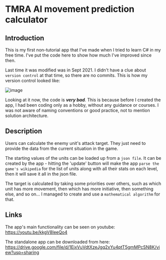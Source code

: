 # TMRA AI movement prediction calculator

## Introduction

This is my first non-tutorial app that I've made when I tried to learn C# in my free time.
I've put the code here to show how much I've improved since then.

Last time it was modified was in Sept 2021. I didn't have a clue about `version control` at that time, so there are no commits.
This is how my version control looked like:

![image](https://github.com/miniatureluck/TMRA-AI-Calc/assets/105822819/4662a55f-1f75-4f20-90c9-1930bf0176f1)

Looking at it now, the code is ___very bad___. This is because before I created the app, I had been coding only as a hobby, without any guidance or courses. I was not aware of naming conventions or good practice, not to mention solution architecture.

## Description

Users can calculate the enemy unit's attack target. They just need to provide the data from the current situation in the game.

The starting values of the units can be loaded up from a `json file`. It can be created by the app - hitting the 'update' button will make the app `parse the game's wikipedia` for the list of units along with all their stats on each level, then it will save it all in the json file.

The target is calculated by taking some priorities over others, such as which unit has more movement, then which has more initiative, then something else, and so on... I managed to create and use a `mathematical algorithm` for that.

## Links
The app's main functionality can be seen on youtube: https://youtu.be/kkgV8IeeQo4

The standalone app can be downloaded from here: https://drive.google.com/file/d/1EjxVuVdtXzeJgq2xYu4ptT5gmMPcSN8K/view?usp=sharing

